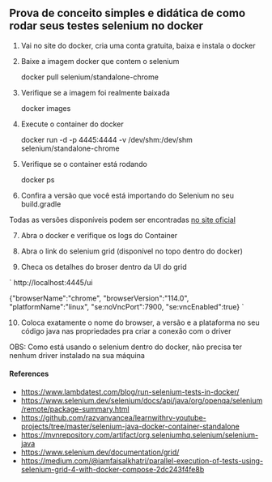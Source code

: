 ## Prova de conceito simples e didática de como rodar seus testes selenium no docker


1. Vai no site do docker, cria uma conta gratuita, baixa e instala o docker

2. Baixe a imagem docker que contem o selenium

      docker pull selenium/standalone-chrome

3. Verifique se a imagem foi realmente baixada
   
      docker images

4. Execute o container do docker

      docker run -d -p 4445:4444 -v /dev/shm:/dev/shm selenium/standalone-chrome

5. Verifique se o container está rodando

      docker ps

6. Confira a versão que você está importando do Selenium  no seu build.gradle
 
Todas as versões disponíveis podem ser encontradas [no site oficial]( https://mvnrepository.com/artifact/org.seleniumhq.selenium/selenium-java
)

7. Abra o docker e verifique os logs do Container

8. Abra o link do selenium grid (disponível no topo dentro do docker)

9. Checa os detalhes do broser dentro da UI do grid
  
` http://localhost:4445/ui

   {"browserName":"chrome",
   "browserVersion":"114.0",
   "platformName":"linux",
   "se:noVncPort":7900,
   "se:vncEnabled":true} `


10. Coloca exatamente o nome do browser, a versão e a plataforma no seu código java nas propriedades pra criar a conexão com o driver



OBS:
Como está usando o selenium dentro do docker, não precisa ter nenhum driver instalado na sua máquina


#### References

* https://www.lambdatest.com/blog/run-selenium-tests-in-docker/
* https://www.selenium.dev/selenium/docs/api/java/org/openqa/selenium/remote/package-summary.html
* https://github.com/razvanvancea/learnwithrv-youtube-projects/tree/master/selenium-java-docker-container-standalone
* https://mvnrepository.com/artifact/org.seleniumhq.selenium/selenium-java
* https://www.selenium.dev/documentation/grid/
* https://medium.com/@iamfaisalkhatri/parallel-execution-of-tests-using-selenium-grid-4-with-docker-compose-2dc243f4fe8b
